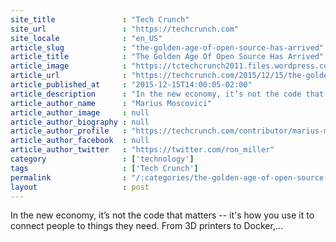 ```yaml
---
site_title               : "Tech Crunch"
site_url                 : "https://techcrunch.com"
site_locale              : "en_US"
article_slug             : "the-golden-age-of-open-source-has-arrived"
article_title            : "The Golden Age Of Open Source Has Arrived"
article_image            : "https://tctechcrunch2011.files.wordpress.com/2014/12/goldenage.jpg?w=764&h=400&crop=1"
article_url              : "https://techcrunch.com/2015/12/15/the-golden-age-of-open-source-has-arrived/"
article_published_at     : "2015-12-15T14:00:05-02:00"
article_description      : "In the new economy, it’s not the code that matters -- it's how you use it to connect people to things they need. From 3D printers to Docker,..."
article_author_name      : "Marius Moscovici"
article_author_image     : null
article_author_biography : null
article_author_profile   : "https://techcrunch.com/contributor/marius-moscovici/"
article_author_facebook  : null
article_author_twitter   : "https://twitter.com/ron_miller"
category                 : ['technology']
tags                     : ['Tech Crunch']
permalink                : "/:categories/the-golden-age-of-open-source-has-arrived/"
layout                   : post
---
```


In the new economy, it’s not the code that matters -- it's how you use it to connect people to things they need. From 3D printers to Docker,...
